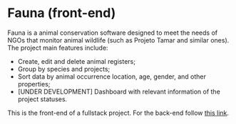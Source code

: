 # Fauna (front-end)

Fauna is a animal conservation software designed to meet the needs of NGOs that monitor animal wildlife (such as Projeto Tamar and similar ones). The project main features include: 

- Create, edit and delete animal registers;
- Group by species and projects;
- Sort data by animal occurrence location, age, gender, and other properties;
- [UNDER DEVELOPMENT] Dashboard with relevant information of the project statuses. 

This is the front-end of a fullstack project. For the back-end follow [this link](https://github.com/allipski/fauna-back).
